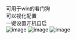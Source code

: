 可用于win的看门狗<br>
可以视化配置<br>
一键设置开机自启<br>
![image](https://github.com/user-attachments/assets/2be3e3c6-09d0-4db8-8058-1adf8ae639d5)
![image](https://github.com/user-attachments/assets/e3a7ed3a-113b-41eb-8926-a8886d533b07)
![image](https://github.com/user-attachments/assets/41bbc274-f21b-4ff8-8c74-27090748c77e)
